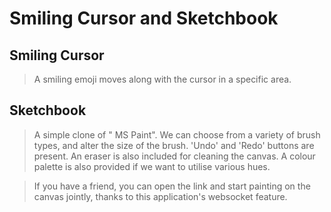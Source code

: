 # Smiling Cursor and Sketchbook

## Smiling Cursor
> A smiling emoji moves along with the cursor in a specific area.

## Sketchbook
> A simple clone of " MS Paint". 
> We can choose from a variety of brush types, and alter the size of the brush.
> 'Undo' and 'Redo' buttons are present. An eraser is also included for cleaning the canvas. 
> A colour palette is also provided if we want to utilise various hues. 

> If you have a friend, you can open the link and start painting on the canvas jointly, thanks to this application's websocket feature.
